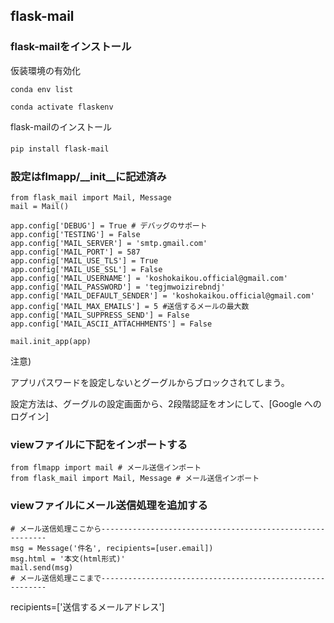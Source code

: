 ## flask-mail
### flask-mailをインストール
仮装環境の有効化

`conda env list`

`conda activate flaskenv`

flask-mailのインストール

`pip install flask-mail`
　
### 設定はflmapp/__init__に記述済み
```
from flask_mail import Mail, Message
mail = Mail()
```
```
app.config['DEBUG'] = True # デバッグのサポート
app.config['TESTING'] = False
app.config['MAIL_SERVER'] = 'smtp.gmail.com'
app.config['MAIL_PORT'] = 587
app.config['MAIL_USE_TLS'] = True
app.config['MAIL_USE_SSL'] = False
app.config['MAIL_USERNAME'] = 'koshokaikou.official@gmail.com'
app.config['MAIL_PASSWORD'] = 'tegjmwoizirebndj'
app.config['MAIL_DEFAULT_SENDER'] = 'koshokaikou.official@gmail.com'
app.config['MAIL_MAX_EMAILS'] = 5 #送信するメールの最大数
app.config['MAIL_SUPPRESS_SEND'] = False
app.config['MAIL_ASCII_ATTACHHMENTS'] = False

mail.init_app(app)
```

注意)

アプリパスワードを設定しないとグーグルからブロックされてしまう。

設定方法は、グーグルの設定画面から、2段階認証をオンにして、[Google へのログイン]

### viewファイルに下記をインポートする
```
from flmapp import mail # メール送信インポート
from flask_mail import Mail, Message # メール送信インポート
```
### viewファイルにメール送信処理を追加する
```
# メール送信処理ここから----------------------------------------------------------
msg = Message('件名', recipients=[user.email])
msg.html = '本文(html形式)'
mail.send(msg)
# メール送信処理ここまで----------------------------------------------------------
```
recipients=['送信するメールアドレス']
